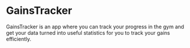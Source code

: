 # GainsTracker
GainsTracker is an app where you can track your progress in the gym and get your data turned into useful statistics for you to track your gains efficiently.
